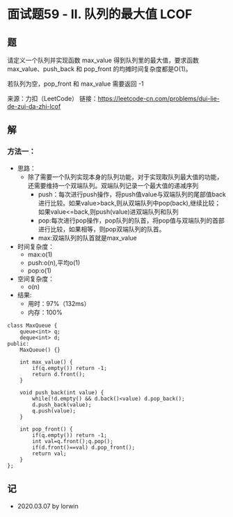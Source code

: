 # 面试题59 - II. 队列的最大值 LCOF

## 题

请定义一个队列并实现函数 max_value 得到队列里的最大值，要求函数max_value、push_back 和 pop_front 的均摊时间复杂度都是O(1)。

若队列为空，pop_front 和 max_value 需要返回 -1

来源：力扣（LeetCode）
链接：https://leetcode-cn.com/problems/dui-lie-de-zui-da-zhi-lcof

## 解

### 方法一：
- 思路：
  - 除了需要一个队列实现本身的队列功能，对于实现取队列最大值的功能，还需要维持一个双端队列。双端队列记录一个最大值的递减序列
    - push：每次进行push操作，将push值value与双端队列的尾部值back进行比较。如果value>back,则从双端队列中pop(back),继续比较；如果value<=back,则push(value)进双端队列和队列
    - pop:每次进行pop操作，pop队列的队首，将pop值与双端队列的首部进行比较，如果相等，则pop双端队列的队首。
    - max:双端队列的队首就是max_value
- 时间复杂度：
  - max:o(1)
  - push:o(n),平均o(1)
  - pop:o(1)
- 空间复杂度：
  - o(n)
- 结果:
  - 用时：97%（132ms）
  - 内存：100%
```
class MaxQueue {
    queue<int> q;
    deque<int> d;
public:
    MaxQueue() {}
    
    int max_value() {
        if(q.empty()) return -1;
        return d.front();
    }
    
    void push_back(int value) {
        while(!d.empty() && d.back()<value) d.pop_back();
        d.push_back(value);
        q.push(value);
    }
    
    int pop_front() {
        if(q.empty()) return -1;
        int val=q.front();q.pop();
        if(d.front()==val) d.pop_front();
        return val;
    }
};
```

## 记

- 2020.03.07 by lorwin